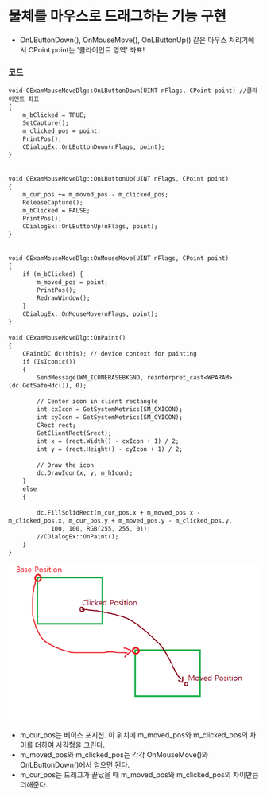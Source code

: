 # 물체를 마우스로 드래그하는 기능 구현

* OnLButtonDown(), OnMouseMove(), OnLButtonUp() 같은 마우스 처리기에서 CPoint point는 '클라이언트 영역' 좌표!

### 코드

```
void CExamMouseMoveDlg::OnLButtonDown(UINT nFlags, CPoint point) //클라이언트 좌표
{
	m_bClicked = TRUE;
	SetCapture();
	m_clicked_pos = point;
	PrintPos();
	CDialogEx::OnLButtonDown(nFlags, point);
}


void CExamMouseMoveDlg::OnLButtonUp(UINT nFlags, CPoint point)
{
	m_cur_pos += m_moved_pos - m_clicked_pos;
	ReleaseCapture();
	m_bClicked = FALSE;
	PrintPos();
	CDialogEx::OnLButtonUp(nFlags, point);
}


void CExamMouseMoveDlg::OnMouseMove(UINT nFlags, CPoint point)
{
	if (m_bClicked) {
		m_moved_pos = point;
		PrintPos();
		RedrawWindow();
	}
	CDialogEx::OnMouseMove(nFlags, point);
}

void CExamMouseMoveDlg::OnPaint()
{
	CPaintDC dc(this); // device context for painting
	if (IsIconic())
	{
		SendMessage(WM_ICONERASEBKGND, reinterpret_cast<WPARAM>(dc.GetSafeHdc()), 0);

		// Center icon in client rectangle
		int cxIcon = GetSystemMetrics(SM_CXICON);
		int cyIcon = GetSystemMetrics(SM_CYICON);
		CRect rect;
		GetClientRect(&rect);
		int x = (rect.Width() - cxIcon + 1) / 2;
		int y = (rect.Height() - cyIcon + 1) / 2;

		// Draw the icon
		dc.DrawIcon(x, y, m_hIcon);
	}
	else
	{

		dc.FillSolidRect(m_cur_pos.x + m_moved_pos.x - m_clicked_pos.x, m_cur_pos.y + m_moved_pos.y - m_clicked_pos.y,
			100, 100, RGB(255, 255, 0));
		//CDialogEx::OnPaint();
	}
}
```
![](../../images/DragMouse/1.PNG)  
* m_cur_pos는 베이스 포지션. 이 위치에 m_moved_pos와 m_clicked_pos의 차이를 더하여 사각형을 그린다.
* m_moved_pos와 m_clicked_pos는 각각 OnMouseMove()와 OnLButtonDown()에서 얻으면 된다.
* m_cur_pos는 드래그가 끝났을 때 m_moved_pos와 m_clicked_pos의 차이만큼 더해준다. 
